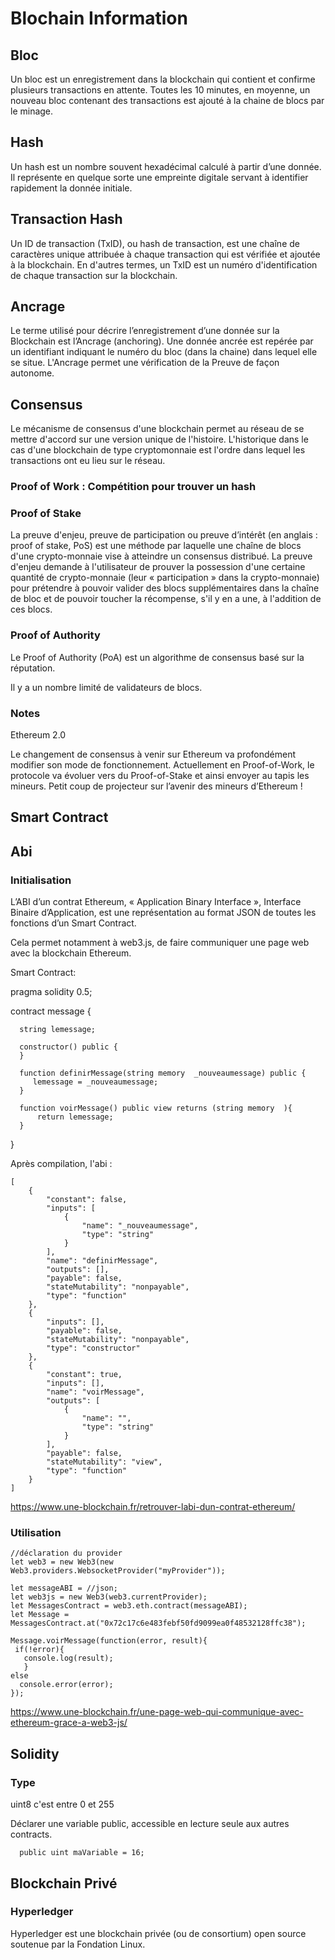 # Blochain Information

## Bloc

Un bloc est un enregistrement dans la blockchain qui contient et confirme plusieurs transactions en attente. Toutes les 10 minutes, en moyenne, un nouveau bloc contenant des transactions est ajouté à la chaine de blocs par le minage.

## Hash

Un hash est un nombre souvent hexadécimal calculé à partir d’une donnée. Il représente en quelque sorte une empreinte digitale servant à identifier rapidement la donnée initiale.

## Transaction Hash

Un ID de transaction (TxID), ou hash de transaction, est une chaîne de caractères unique attribuée à chaque transaction qui est vérifiée et ajoutée à la blockchain. En d'autres termes, un TxID est un numéro d'identification de chaque transaction sur la blockchain.


## Ancrage

Le terme utilisé pour décrire l’enregistrement d’une donnée sur la Blockchain est l’Ancrage (anchoring). Une donnée ancrée est repérée par un identifiant indiquant le numéro du bloc (dans la chaine) dans lequel elle se situe. L'Ancrage permet une vérification de la Preuve de façon autonome.

## Consensus

Le mécanisme de consensus d'une blockchain permet au réseau de se mettre d'accord sur une version unique de l'histoire. 
L'historique dans le cas d'une blockchain de type cryptomonnaie est l'ordre dans lequel les transactions ont eu lieu 
sur le réseau.

### Proof of Work : Compétition pour trouver un hash
### Proof of Stake

La preuve d'enjeu, preuve de participation ou preuve d’intérêt (en anglais : proof of stake, PoS) est une méthode par laquelle une chaîne de blocs d'une crypto-monnaie vise à atteindre un consensus distribué.  La preuve d'enjeu demande à l'utilisateur de prouver la possession d'une certaine quantité de crypto-monnaie (leur « participation » dans la crypto-monnaie) pour prétendre à pouvoir valider des blocs supplémentaires dans la chaîne de bloc et de pouvoir toucher la récompense, s'il y en a une, à l'addition de ces blocs. 

### Proof of Authority

Le Proof of Authority (PoA) est un algorithme de consensus basé sur la réputation.

Il y a un nombre limité de validateurs de blocs.


### Notes

Ethereum 2.0

Le changement de consensus à venir sur Ethereum va profondément modifier son mode de fonctionnement. 
Actuellement en Proof-of-Work, le protocole va évoluer vers du Proof-of-Stake et ainsi envoyer au tapis les mineurs. 
Petit coup de projecteur sur l’avenir des mineurs d’Ethereum !


## Smart Contract 

## Abi

### Initialisation

L’ABI d’un contrat Ethereum, « Application Binary Interface », Interface Binaire d’Application, est une représentation au format JSON de toutes les fonctions d’un Smart Contract. 

Cela permet notamment à web3.js, de faire communiquer une page web avec la blockchain Ethereum.

Smart Contract:

  pragma solidity 0.5;

  contract message {

      string lemessage;

      constructor() public {
      }

      function definirMessage(string memory  _nouveaumessage) public {
         lemessage = _nouveaumessage;
      }

      function voirMessage() public view returns (string memory  ){  
          return lemessage;
      }
  }


Après compilation, l'abi :

    [
        {
            "constant": false,
            "inputs": [
                {
                    "name": "_nouveaumessage",
                    "type": "string"
                }
            ],
            "name": "definirMessage",
            "outputs": [],
            "payable": false,
            "stateMutability": "nonpayable",
            "type": "function"
        },
        {
            "inputs": [],
            "payable": false,
            "stateMutability": "nonpayable",
            "type": "constructor"
        },
        {
            "constant": true,
            "inputs": [],
            "name": "voirMessage",
            "outputs": [
                {
                    "name": "",
                    "type": "string"
                }
            ],
            "payable": false,
            "stateMutability": "view",
            "type": "function"
        }
    ]

https://www.une-blockchain.fr/retrouver-labi-dun-contrat-ethereum/


### Utilisation

    //déclaration du provider 
    let web3 = new Web3(new Web3.providers.WebsocketProvider("myProvider"));

    let messageABI = //json;
    let web3js = new Web3(web3.currentProvider);
    let MessagesContract = web3.eth.contract(messageABI);
    let Message = MessagesContract.at("0x72c17c6e483febf50fd9099ea0f48532128ffc38");

    Message.voirMessage(function(error, result){
     if(!error){
       console.log(result);
       }
    else
      console.error(error);
    });
  
  https://www.une-blockchain.fr/une-page-web-qui-communique-avec-ethereum-grace-a-web3-js/
  
  
  ## Solidity
  
  ### Type
  
  uint8 c'est entre 0 et 255
  
  Déclarer une variable public, accessible en lecture seule aux autres contracts.
      
      public uint maVariable = 16;
 
 ## Blockchain Privé
 
 ### Hyperledger
 
Hyperledger est une blockchain privée (ou de consortium) open source soutenue par la Fondation Linux.

